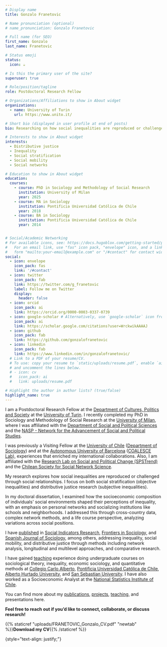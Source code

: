 ```yaml
---
# Display name
title: Gonzalo Franetovic

# Name pronunciation (optional)
# name_pronunciation: Gonzalo Franetovic

# Full name (for SEO)
first_name: Gonzalo
last_name: Franetovic

# Status emoji
status:
  icon: ☕️

# Is this the primary user of the site?
superuser: true

# Role/position/tagline
role: Postdoctoral Research Fellow

# Organizations/Affiliations to show in About widget
organizations:
  - name: University of Turin
    url: https://www.unito.it/

# Short bio (displayed in user profile at end of posts)
bio: Researching on how social inequalities are reproduced or challenged through social relationships.

# Interests to show in About widget
interests:
  - Distributive justice
  - Inequality
  - Social stratification
  - Social mobility
  - Social networks

# Education to show in About widget
education:
  courses:
    - course: PhD in Sociology and Methodology of Social Research
      institution: University of Milan
      year: 2025
    - course: MA in Sociology
      institution: Pontificia Universidad Católica de Chile
      year: 2018
    - course: BA in Sociology
      institution: Pontificia Universidad Católica de Chile
      year: 2014


# Social/Academic Networking
# For available icons, see: https://docs.hugoblox.com/getting-started/page-builder/#icons
#   For an email link, use "fas" icon pack, "envelope" icon, and a link in the
#   form "mailto:your-email@example.com" or "/#contact" for contact widget.
social:
  - icon: envelope
    icon_pack: fas
    link: '/#contact'
  - icon: twitter
    icon_pack: fab
    link: https://twitter.com/g_franetovic
    label: Follow me on Twitter
    display:
      header: false
  - icon: orcid
    icon_pack: ai
    link: https://orcid.org/0000-0003-0337-0739
  - icon: google-scholar # Alternatively, use `google-scholar` icon from `ai` icon pack
    icon_pack: ai
    link: https://scholar.google.com/citations?user=WrckwikAAAAJ
  - icon: github
    icon_pack: fab
    link: https://github.com/gonzalofranetovic
  - icon: linkedin
    icon_pack: fab
    link: https://www.linkedin.com/in/gonzalofranetovic/
  # Link to a PDF of your resume/CV.
  # To use: copy your resume to `static/uploads/resume.pdf`, enable `ai` icons in `params.yaml`,
  # and uncomment the lines below.
  # - icon: cv
  #   icon_pack: ai
  #   link: uploads/resume.pdf

# Highlight the author in author lists? (true/false)
highlight_name: true
---
```



I am a Postdoctoral Research Fellow at the [Department of Cultures, Politics and Society](https://www.socialsciences-cps.unito.it/do/home.pl) at the [University of Turin](https://en.unito.it/). I recently completed my PhD in Sociology and Methodology of Social Research at the [University of Milan](https://www.unimi.it/en), where I was affiliated with the [Department of Social and Political Sciences](https://www.unimi.it/en/ugov/ou-structure/department-social-and-political-sciences) and the [NASP - Network for the Advancement of Social and Political Studies](https://www.nasp.eu/).

I was previously a Visiting Fellow at the [University of Chile](https://uchile.cl/) ([Department of Sociology](https://facso.uchile.cl/sociologia)) and at the [Autonomous University of Barcelona](https://www.uab.cat/) ([COALESCE Lab](http://coalesce-lab.com/en)), experiences that enriched my international collaborations. Also, I am affiliated with the [Research Lab on Social and Political Change (SPSTrend)](https://www.spstrend.it/) and the [Chilean Society for Social Network Science](https://www.chisocnet.org/).

My research explores how social inequalities are reproduced or challenged through social relationships. I focus on both social stratification (objective inequalities) and distributive justice research (subjective inequalities).

In my doctoral dissertation, I examined how the socioeconomic composition of individuals' social environments shaped their perceptions of inequality, with an emphasis on personal networks and socializing institutions like schools and neighborhoods. I addressed this through cross-country data, complex network methods, and a life course perspective, analyzing variations across social positions.

I have [published](/#publication) in [Social Indicators Research](https://doi.org/10.1007/s11205-024-03352-5), [Frontiers in Sociology](https://doi.org/10.3389/fsoc.2022.806458), and [Spanish Journal of Sociology](https://doi.org/10.22325/fes/res.2020.33), among others, addressing inequality, social mobility, and distributive justice through methods including network analysis, longitudinal and multilevel approaches, and comparative research.

I have gained [teaching](/#teaching) experience doing undergraduate courses on sociological theory, inequality, economic sociology, and quantitative methods at [Collegio Carlo Alberto](https://www.carloalberto.org/), [Pontificia Universidad Católica de Chile](https://www.uc.cl/), [Alberto Hurtado University](https://www.uahurtado.cl/), and [San Sebastian University](https://www.uss.cl/). I have also worked as a Socioeconomic Analyst at the [National Statistics Institute of Chile](https://www.ine.cl/).

You can find more about my [publications](/#publication), [projects](/#project), [teaching](/#teaching), and presentations here.

**Feel free to reach out if you’d like to connect, collaborate, or discuss research!**

{{% staticref "uploads/FRANETOVIC_Gonzalo_CV.pdf" "newtab" %}}<strong>Download my CV</strong>{{% /staticref %}}

{style="text-align: justify;"}

